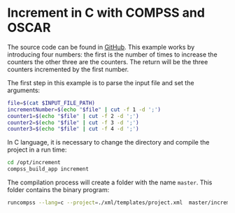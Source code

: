 # Increment in C with COMPSS and OSCAR

The source code can be found in [GitHub](https://github.com/bsc-wdc/tutorial_apps/tree/stable/c/increment).
This example works by introducing four numbers: the first is the number of times to increase the counters the other three are the counters.
The return will be the three counters incremented by the first number.

The first step in this example is to parse the input file and set the arguments:

```bash
file=$(cat $INPUT_FILE_PATH)
incrementNumber=$(echo "$file" | cut -f 1 -d ';')
counter1=$(echo "$file" | cut -f 2 -d ';')
counter2=$(echo "$file" | cut -f 3 -d ';')
counter3=$(echo "$file" | cut -f 4 -d ';')
```

In C language, it is necessary to change the directory and compile the project in a run time:

``` bash
cd /opt/increment
compss_build_app increment
```

The compilation process will create a folder with the name `master`.
This folder contains the binary program:

``` bash
runcompss --lang=c --project=./xml/templates/project.xml  master/increment $incrementNumber $counter1 $counter2  $counter3 > $OUTPUT_FILE
```
